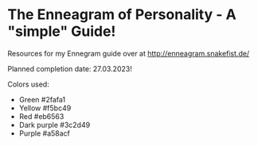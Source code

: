 # The Enneagram of Personality - A "simple" Guide!

Resources for my Ennegram guide over at http://enneagram.snakefist.de/

Planned completion date: 27.03.2023!

Colors used:
- Green       #2fafa1
- Yellow      #f5bc49
- Red         #eb6563
- Dark purple #3c2d49
- Purple      #a58acf
